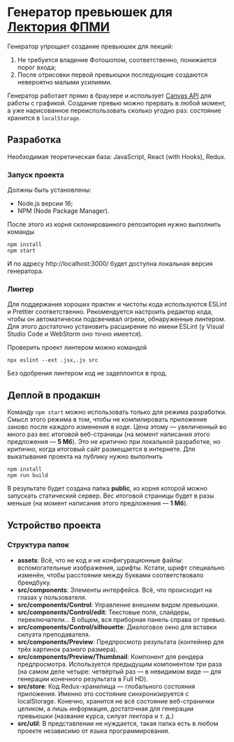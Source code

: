 # Генератор превьюшек для [Лектория ФПМИ](https://www.youtube.com/channel/UCdxesVp6Fs7wLpnp1XKkvZg/videos)
Генератор упрощает создание превьюшек для лекций:
1. Не требуется владение Фотошопом, соответственно, понижается порог входа;
2. После отрисовки первой превьюшки последующие создаются невероятно малыми усилиями.

Генератор работает прямо в браузере и использует [Canvas API](https://developer.mozilla.org/en-US/docs/Web/API/Canvas_API) для работы с графикой.
Создание превью можно прервать в любой момент, а уже нарисованное переиспользовать сколько угодно раз: состояние хранится в `localStorage`.

## Разработка
Необходимая теоретическая база: JavaScript, React (with Hooks), Redux.

### Запуск проекта
Должны быть установлены:
- Node.js версии 16;
- NPM (Node Package Manager).

После этого из корня склонированного репозитория нужно выполнить команды
```shell
npm install
npm start
```
И по адресу http://localhost:3000/ будет доступна локальная версия генератора.

### Линтер
Для поддержания хороших практик и чистоты кода используются ESLint и Prettier соответственно.
Рекомендуется настроить редактор кода, чтобы он автоматически подсвечивал огрехи, обнаруженные линтером.
Для этого достаточно установить расширение по имени ESLint (у Visual Studio Code и WebStorm оно точно имеется).

Проверить проект линтером можно командой
```shell
npx eslint --ext .jsx,.js src
```

Без одобрения линтером код не задеплоится в прод.

## Деплой в продакшн
Команду `npm start` можно использовать только для режима разработки.
Смысл этого режима в том, чтобы не компилировать приложение заново после каждого изменения в коде.
Цена этому — увеличенный во много раз вес итоговой веб-страницы (на момент написания этого предложения — **5 Мб**).
Это не критично при локальной разработке, но критично, когда итоговый сайт размещается в интернете.
Для выкатывания проекта на публику нужно выполнить
```shell
npm install
npm run build
```
В результате будет создана папка **public**, из корня которой можно запускать статический сервер.
Вес итоговой страницы будет в разы меньше (на момент написания этого предложения — **1 Мб**).

## Устройство проекта
### Структура папок
- **assets**: Всё, что не код и не конфигурационные файлы: вспомогательные изображения, шрифты.
  Кстати, шрифт специально изменён, чтобы расстояние между буквами соответствовало брендбуку.
- **src/components**: Элементы интерфейса. Всё, что происходит на глазах у пользователя.
- **src/components/Control**: Управление внешним видом превьюшки.
- **src/components/Control/edit**: Текстовые поля, слайдеры, переключатели... В общем, вся приборная панель справа от превью.
- **src/components/Control/silhouette**: Диалоговое окно для вставки силуэта преподавателя.
- **src/components/Preview**: Предпросмотр результата (контейнер для трёх картинок разного размера).
- **src/components/Preview/Thumbnail**: Компонент для рендера предпросмотра.
  Используется предыдущим компонентом три раза (на самом деле четыре: четвёртый раз &mdash; в невидимом виде &mdash; для генерации конечного результата в Full HD).
- **src/store**: Код Redux-хранилища &mdash; глобального состояния приложения. Именно это состояние синхронизируется с localStorage. Конечно, хранится не всё состояние веб-странички целиком, а лишь информация, достаточная для генерации превьюшки (название курса, силуэт лектора и т. д.)
- **src/util**: В представлении не нуждается, такая папка есть в любом проекте независимо от языка программирования.
